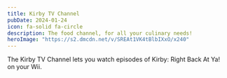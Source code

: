 ```yaml
---
title: Kirby TV Channel
pubDate: 2024-01-24
icon: fa-solid fa-circle
description: The food channel, for all your culinary needs!
heroImage: "https://s2.dmcdn.net/v/SREAt1VK4tBlbIXxO/x240"
---
```


The Kirby TV Channel lets you watch episodes of Kirby: Right Back At Ya! on your Wii.
